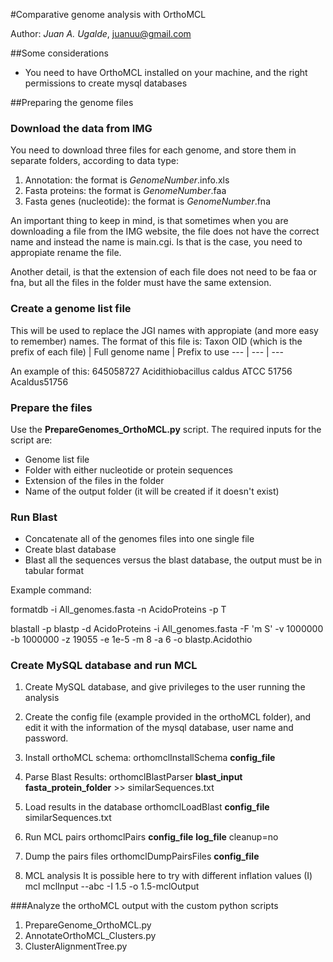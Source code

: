 #Comparative genome analysis with OrthoMCL

Author: _Juan A. Ugalde_, juanuu@gmail.com

##Some considerations
- You need to have OrthoMCL installed on your machine, and the right permissions to create mysql databases


##Preparing the genome files

### Download the data from IMG

You need to download three files for each genome, and store them in separate folders, according to data type:
1. Annotation: the format is *GenomeNumber*.info.xls
2. Fasta proteins: the format is *GenomeNumber*.faa
3. Fasta genes (nucleotide): the format is *GenomeNumber*.fna

An important thing to keep in mind, is that sometimes when you are downloading a file from the IMG website, the file does not have the correct name and instead the name is main.cgi. Is that is the case, you need to appropiate rename the file.

Another detail, is that the extension of each file does not need to be faa or fna, but all the files in the folder must have the same extension.

### Create a genome list file

This will be used to replace the JGI names with appropiate (and more easy to remember) names. The format of this file is:
Taxon OID (which is the prefix of each file) | Full genome name | Prefix to use
--- | --- | ---

An example of this:
645058727       Acidithiobacillus caldus ATCC 51756     Acaldus51756

### Prepare the files
Use the __PrepareGenomes_OrthoMCL.py__ script. The required inputs for the script are:
- Genome list file
- Folder with either nucleotide or protein sequences
- Extension of the files in the folder
- Name of the output folder (it will be created if it doesn't exist)

### Run Blast
- Concatenate all of the genomes files into one single file
- Create blast database
- Blast all the sequences versus the blast database, the output must be in tabular format

Example command:

formatdb -i All_genomes.fasta -n AcidoProteins -p T

blastall -p blastp -d AcidoProteins -i All_genomes.fasta -F 'm S' -v 1000000 -b 1000000 -z 19055 -e 1e-5 -m 8 -a 6 -o blastp.Acidothio

### Create MySQL database and run MCL
1. Create MySQL database, and give privileges to the user running the analysis

2. Create the config file (example provided in the orthoMCL folder), and edit it with the information of the mysql database, user name and password.

3. Install orthoMCL schema:
orthomclInstallSchema __config_file__

4. Parse Blast Results:
orthomclBlastParser __blast_input__ __fasta_protein_folder__ >> similarSequences.txt

5. Load results in the database
orthomclLoadBlast __config_file__ similarSequences.txt

6. Run MCL pairs
orthomclPairs __config_file__ __log_file__ cleanup=no

7. Dump the pairs files
orthomclDumpPairsFiles __config_file__

8. MCL analysis
It is possible here to try with different inflation values (I)
mcl mclInput --abc -I 1.5 -o 1.5-mclOutput

###Analyze the orthoMCL output with the custom python scripts
1. PrepareGenome_OrthoMCL.py
2. AnnotateOrthoMCL_Clusters.py
3. ClusterAlignmentTree.py





